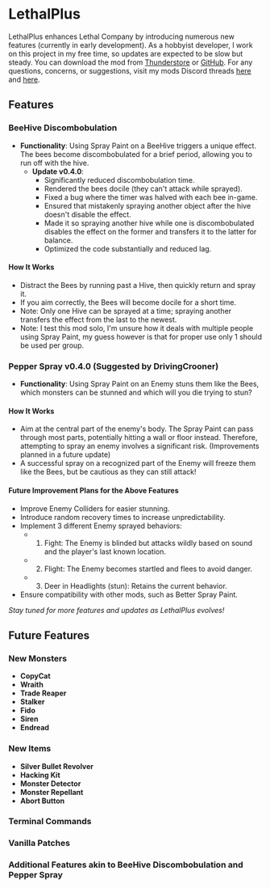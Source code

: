 # LethalPlus

LethalPlus enhances Lethal Company by introducing numerous new features (currently in early development). As a hobbyist developer, I work on this project in my free time, so updates are expected to be slow but steady. You can download the mod from [Thunderstore](https://thunderstore.io/c/lethal-company/p/AIOMEGA/LethalPlus/) or [GitHub](https://github.com/AIOMEGA/LethalPlus). For any questions, concerns, or suggestions, visit my mods Discord threads [here](https://discord.com/channels/1168655651455639582/1187132207953870848) and [here](https://discord.com/channels/1169792572382773318/1187262152369770496).

## Features

### BeeHive Discombobulation

- **Functionality**: Using Spray Paint on a BeeHive triggers a unique effect. The bees become discombobulated for a brief period, allowing you to run off with the hive.
  - **Update v0.4.0**: 
    - Significantly reduced discombobulation time.
    - Rendered the bees docile (they can't attack while sprayed).
    - Fixed a bug where the timer was halved with each bee in-game.
    - Ensured that mistakenly spraying another object after the hive doesn't disable the effect.
    - Made it so spraying another hive while one is discombobulated disables the effect on the former and transfers it to the latter for balance.
    - Optimized the code substantially and reduced lag.

#### How It Works
- Distract the Bees by running past a Hive, then quickly return and spray it.
- If you aim correctly, the Bees will become docile for a short time.
- Note: Only one Hive can be sprayed at a time; spraying another transfers the effect from the last to the newest.
- Note: I test this mod solo, I'm unsure how it deals with multiple people using Spray Paint, my guess however is that for proper use only 1 should be used per group.

### Pepper Spray **v0.4.0** (Suggested by DrivingCrooner)
- **Functionality**: Using Spray Paint on an Enemy stuns them like the Bees, which monsters can be stunned and which will you die trying to stun?

#### How It Works
- Aim at the central part of the enemy's body. The Spray Paint can pass through most parts, potentially hitting a wall or floor instead. Therefore, attempting to spray an enemy involves a significant risk. (Improvements planned in a future update)
- A successful spray on a recognized part of the Enemy will freeze them like the Bees, but be cautious as they can still attack!

#### Future Improvement Plans for the Above Features
- Improve Enemy Colliders for easier stunning.
- Introduce random recovery times to increase unpredictability.
- Implement 3 different Enemy sprayed behaviors:
  - 1. Fight: The Enemy is blinded but attacks wildly based on sound and the player's last known location.
  - 2. Flight: The Enemy becomes startled and flees to avoid danger.
  - 3. Deer in Headlights (stun): Retains the current behavior.
- Ensure compatibility with other mods, such as Better Spray Paint.

*Stay tuned for more features and updates as LethalPlus evolves!*

## Future Features

### New Monsters
- **CopyCat**
- **Wraith**
- **Trade Reaper**
- **Stalker**
- **Fido**
- **Siren**
- **Endread**
### New Items
- **Silver Bullet Revolver**
- **Hacking Kit**
- **Monster Detector**
- **Monster Repellant**
- **Abort Button**
### Terminal Commands
### Vanilla Patches
### Additional Features akin to BeeHive Discombobulation and Pepper Spray

